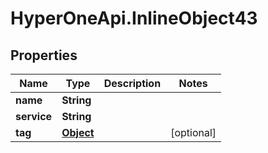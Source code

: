 # HyperOneApi.InlineObject43

## Properties
Name | Type | Description | Notes
------------ | ------------- | ------------- | -------------
**name** | **String** |  | 
**service** | **String** |  | 
**tag** | [**Object**](.md) |  | [optional] 


